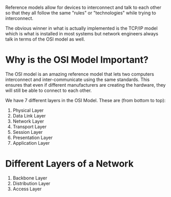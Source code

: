 Reference models allow for devices to interconnect and talk to each other so that they all follow the same "rules" or "technologies" while trying to interconnect.

The obvious winner in what is actually implemented is the TCP/IP model which is what is installed in most systems but network engineers always talk in terms of the OSI model as well.
# Why is the OSI Model Important?
The OSI model is an amazing reference model that lets two computers interconnect and inter-communicate using the same standards. This ensures that even if different manufacturers are creating the hardware, they will still be able to connect to each other.

We have 7 different layers in the OSI Model. These are (from bottom to top):
1. Physical Layer
2. Data Link Layer
3. Network Layer
4. Transport Layer
5. Session Layer
6. Presentation Layer
7. Application Layer
# Different Layers of a Network
1. Backbone Layer
2. Distribution Layer
3. Access Layer




